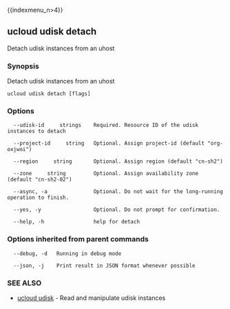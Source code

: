 {{indexmenu_n>4}}

## ucloud udisk detach

Detach udisk instances from an uhost

### Synopsis

Detach udisk instances from an uhost

```
ucloud udisk detach [flags]
```

### Options

```
  --udisk-id     strings    Required. Resource ID of the udisk instances to detach 

  --project-id     string   Optional. Assign project-id (default "org-oxjwoi") 

  --region     string       Optional. Assign region (default "cn-sh2") 

  --zone     string         Optional. Assign availability zone (default "cn-sh2-02") 

  --async, -a               Optional. Do not wait for the long-running operation to finish. 

  --yes, -y                 Optional. Do not prompt for confirmation. 

  --help, -h                help for detach 

```

### Options inherited from parent commands

```
  --debug, -d   Running in debug mode 

  --json, -j    Print result in JSON format whenever possible 

```

### SEE ALSO

* [ucloud udisk](software/cli/cmd/ucloud/udisk)	 - Read and manipulate udisk instances

